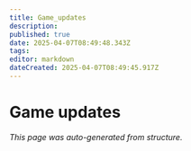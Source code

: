 ```yaml
---
title: Game_updates
description: 
published: true
date: 2025-04-07T08:49:48.343Z
tags: 
editor: markdown
dateCreated: 2025-04-07T08:49:45.917Z
---
```


# Game updates

*This page was auto-generated from structure.*